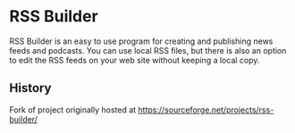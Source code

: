 # RSS Builder

RSS Builder is an easy to use program for creating and publishing news feeds and podcasts. You can use local RSS files, but there is also an option to edit the RSS feeds on your web site without keeping a local copy.

## History

Fork of project originally hosted at https://sourceforge.net/projects/rss-builder/
